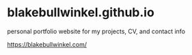 # blakebullwinkel.github.io
personal portfolio website for my projects, CV, and contact info

https://blakebullwinkel.com/
